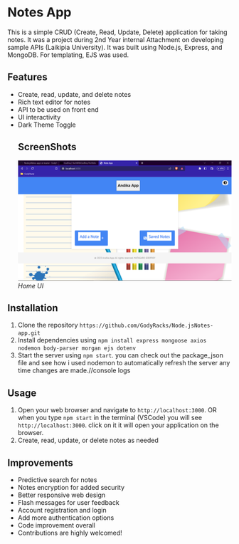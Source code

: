 # Notes App

This is a simple CRUD (Create, Read, Update, Delete) application for taking notes. It was a project during 2nd Year internal Attachment on developing sample APIs (Laikipia University). It was built using Node.js, Express, and MongoDB. For templating, EJS was used.

## Features

- Create, read, update, and delete notes
- Rich text editor for notes
- API to be used on front end
- UI interactivity
- Dark Theme Toggle
  ## ScreenShots
  ![Screenshot 1](./screenshots/Screenshot0.png)
*Home UI*

## Installation

1. Clone the repository `https://github.com/GodyRacks/Node.jsNotes-app.git`
2. Install dependencies using `npm install express mongoose axios nodemon body-parser morgan ejs dotenv`
3. Start the server using `npm start`. you can check out the package_json file and see how i used nodemon to automatically refresh the server any time changes are made.//console logs

## Usage

1. Open your web browser and navigate to `http://localhost:3000`. OR when you type `npm start` in the terminal (VSCode) you will see `http://localhost:3000`. click on it it will open your application on the browser.
2. Create, read, update, or delete notes as needed

## Improvements
- Predictive search for notes
- Notes encryption for added security
- Better responsive web design
-  Flash messages for user feedback
- Account registration and login
- Add more authentication options
- Code improvement overall
- Contributions are highly welcomed!

